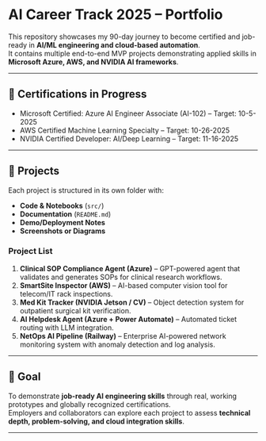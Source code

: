 # AI Career Track 2025 – Portfolio

This repository showcases my 90-day journey to become certified and job-ready in **AI/ML engineering and cloud-based automation**.  
It contains multiple end-to-end MVP projects demonstrating applied skills in **Microsoft Azure, AWS, and NVIDIA AI frameworks**.

---

## 📌 Certifications in Progress
- Microsoft Certified: Azure AI Engineer Associate (AI-102) – Target: 10-5-2025
- AWS Certified Machine Learning Specialty – Target: 10-26-2025
- NVIDIA Certified Developer: AI/Deep Learning – Target: 11-16-2025

---

## 🚀 Projects
Each project is structured in its own folder with:
- **Code & Notebooks** (`src/`)
- **Documentation** (`README.md`)
- **Demo/Deployment Notes**  
- **Screenshots or Diagrams**

### Project List

1. **Clinical SOP Compliance Agent (Azure)** – GPT-powered agent that validates and generates SOPs for clinical research workflows.
2. **SmartSite Inspector (AWS)** – AI-based computer vision tool for telecom/IT rack inspections.
3. **Med Kit Tracker (NVIDIA Jetson / CV)** – Object detection system for outpatient surgical kit verification.
4. **AI Helpdesk Agent (Azure + Power Automate)** – Automated ticket routing with LLM integration.
5. **NetOps AI Pipeline (Railway)** – Enterprise AI-powered network monitoring system with anomaly detection and log analysis.

---

## 🎯 Goal
To demonstrate **job-ready AI engineering skills** through real, working prototypes and globally recognized certifications.  
Employers and collaborators can explore each project to assess **technical depth, problem-solving, and cloud integration skills**.

---
